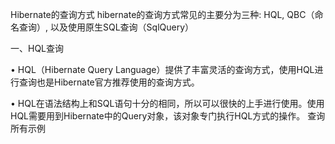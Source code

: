 Hibernate的查询方式
hibernate的查询方式常见的主要分为三种: HQL, QBC（命名查询）, 以及使用原生SQL查询（SqlQuery）

一、HQL查询

• HQL（Hibernate Query Language）提供了丰富灵活的查询方式，使用HQL进行查询也是Hibernate官方推荐使用的查询方式。

• HQL在语法结构上和SQL语句十分的相同，所以可以很快的上手进行使用。使用HQL需要用到Hibernate中的Query对象，该对象专门执行HQL方式的操作。
查询所有示例
